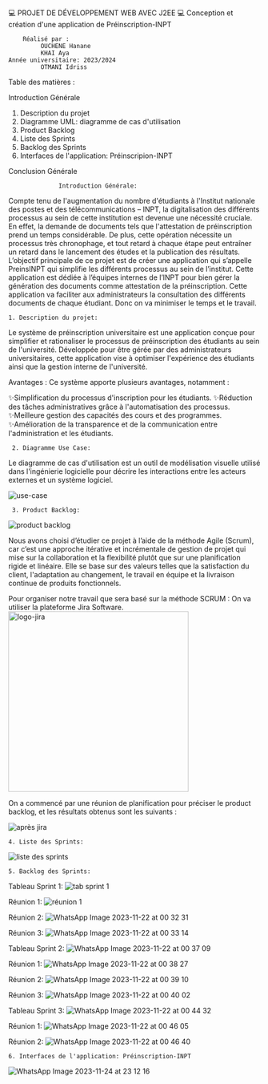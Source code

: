 💻 PROJET DE DÉVELOPPEMENT WEB AVEC J2EE 💻
                                  Conception et création d'une application de Préinscription-INPT
        
        
        Réalisé par :                                                                
             OUCHENE Hanane
             KHAI Aya                                                                   Année universitaire: 2023/2024
             OTMANI Idriss


   
   
    
   Table des matières :
 
Introduction Générale 
1. Description du projet
2. Diagramme UML: diagramme de cas d'utilisation
3. Product Backlog
4. Liste des Sprints
5. Backlog des Sprints
6. Interfaces de l'application: Préinscripion-INPT

Conclusion Générale


                  Introduction Générale:
   Compte tenu de l'augmentation du nombre d'étudiants à l'Institut  nationale des postes et des télécommunications – INPT, la digitalisation des différents processus au sein de cette institution est devenue une nécessité cruciale. 
  En effet, la demande de documents tels que l'attestation de préinscription prend un temps considérable. De plus, cette opération nécessite un processus très chronophage, et tout retard à chaque étape peut entraîner un retard dans le lancement des études et la publication des résultats.
    L’objectif principale de ce projet est de créer une application qui s’appelle PreinsINPT qui simplifie les différents processus au sein de l’institut. Cette application est dédiée à l’équipes internes de l’INPT pour bien gérer la génération des documents comme attestation de la préinscription. 
    Cette application va faciliter aux administrateurs la consultation des différents documents  de chaque étudiant. Donc on va minimiser le temps et le travail.

    1. Description du projet:
 Le système de préinscription universitaire est une application conçue pour simplifier et rationaliser le processus de préinscription des étudiants au sein de l'université. Développée pour être gérée par des administrateurs universitaires, cette application vise à optimiser l'expérience des étudiants ainsi que la gestion interne de l'université.

  Avantages :
Ce système apporte plusieurs avantages, notamment :

✨Simplification du processus d'inscription pour les étudiants.
✨Réduction des tâches administratives grâce à l'automatisation des processus.
✨Meilleure gestion des capacités des cours et des programmes.
✨Amélioration de la transparence et de la communication entre l'administration et les étudiants.

     2. Diagramme Use Case:
   Le diagramme de cas d'utilisation est un outil de modélisation visuelle utilisé dans l'ingénierie logicielle pour décrire les interactions entre les acteurs externes et un système logiciel.
   
![use-case](https://github.com/Ayakhai/PreinscriptionINPT/assets/130522193/3b44577b-b2f8-4837-a0ea-8a048b24e76b)

     3. Product Backlog:
![product backlog](https://github.com/Ayakhai/PreinscriptionINPT/assets/130522193/65bc1d4b-aaea-4e9a-a6b8-a5aa7b37c449)
  

  Nous avons choisi d’étudier ce projet à l’aide de la méthode Agile (Scrum), car c’est une approche itérative et incrémentale de gestion de projet qui mise sur la collaboration et la flexibilité plutôt que sur une planification rigide et linéaire. Elle se base sur des valeurs telles que la satisfaction du client, l'adaptation au changement, le travail en équipe et la livraison continue de produits fonctionnels.
    
   Pour organiser notre travail que sera basé sur la méthode SCRUM : On va utiliser la plateforme Jira Software.
                               <img width="360" alt="logo-jira" src="https://github.com/Ayakhai/PreinscriptionINPT/assets/130522193/f92eda98-1c3a-4956-b121-46ab532f2534">

                               
  On a commencé par une réunion de planification pour préciser le product backlog, et les résultats obtenus sont les suivants :

![après jira](https://github.com/Ayakhai/PreinscriptionINPT/assets/130522193/4628cce8-37bd-4531-948c-9142401ad6ec)

    4. Liste des Sprints:
![liste des sprints](https://github.com/Ayakhai/PreinscriptionINPT/assets/130522193/59a735e9-484e-4c1f-8abe-338322e4870f)

    5. Backlog des Sprints:

   Tableau Sprint 1:
 ![tab sprint 1](https://github.com/Ayakhai/PreinscriptionINPT/assets/130522193/b1bbff6a-94d7-48a6-afa9-17d6fece6489)

  Réunion 1:
 ![réunion 1](https://github.com/Ayakhai/PreinscriptionINPT/assets/130522193/890ff6fe-34d4-45d3-9830-faad105991f2)

  Réunion 2:
  ![WhatsApp Image 2023-11-22 at 00 32 31](https://github.com/Ayakhai/Preinscription-INPT/assets/130522193/4d8899d5-9e9c-48af-9040-542913bfa67b)

  Réunion 3:
  ![WhatsApp Image 2023-11-22 at 00 33 14](https://github.com/Ayakhai/Preinscription-INPT/assets/130522193/2219e014-9cbe-4cdc-b563-b689d2ac7ab1)

   Tableau Sprint 2:
 ![WhatsApp Image 2023-11-22 at 00 37 09](https://github.com/Ayakhai/Preinscription-INPT/assets/130522193/bde57daa-d0fc-415c-abeb-422b59271fb0)

 Réunion 1:
 ![WhatsApp Image 2023-11-22 at 00 38 27](https://github.com/Ayakhai/Preinscription-INPT/assets/130522193/6d133a0a-b55e-4046-ba73-55a3ef538182)

 Réunion 2:
 ![WhatsApp Image 2023-11-22 at 00 39 10](https://github.com/Ayakhai/Preinscription-INPT/assets/130522193/bf122170-c2e0-40b9-bf99-2f88d02c7bdb)

 Réunion 3:
 ![WhatsApp Image 2023-11-22 at 00 40 02](https://github.com/Ayakhai/Preinscription-INPT/assets/130522193/7df53ae4-2e46-4239-8062-435088c93db7)

   Tableau Sprint 3:
 ![WhatsApp Image 2023-11-22 at 00 44 32](https://github.com/Ayakhai/Preinscription-INPT/assets/130522193/2c72dbf8-a5f6-4dd9-aab1-e6491090b7ba)

Réunion 1:
![WhatsApp Image 2023-11-22 at 00 46 05](https://github.com/Ayakhai/Preinscription-INPT/assets/130522193/1e5d2316-eaa9-4530-9124-49e18f35b27d)

Réunion 2:
![WhatsApp Image 2023-11-22 at 00 46 40](https://github.com/Ayakhai/Preinscription-INPT/assets/130522193/f06d6f5d-edb9-40aa-9710-afd77ecb4c5a)

    6. Interfaces de l'application: Préinscription-INPT
![WhatsApp Image 2023-11-24 at 23 12 16](https://github.com/Ayakhai/Preinscription-INPT/assets/130522193/b5381bb7-6e81-4a17-bcd2-5ffcb871b66a)
